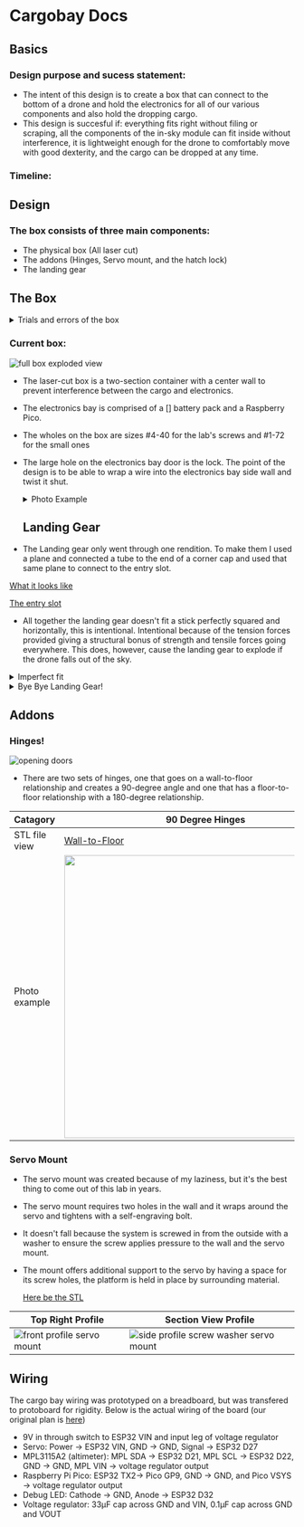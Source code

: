 # Cargobay Docs
## Basics
### Design purpose and sucess statement:
* The intent of this design is to create a box that can connect to the bottom of a drone and hold the electronics for all of our various components and also hold the dropping cargo.
* This design is succesful if: everything fits right without filing or scraping, all the components of the in-sky module can fit inside without interference, it is lightweight enough for the drone to comfortably move with good dexterity, and the cargo can be dropped at any time.
### Timeline:

## Design
###  The box consists of three main components:
* The physical box (All laser cut)
* The addons (Hinges, Servo mount, and the hatch lock)
* The landing gear

## The Box
<details>
<summary>Trials and errors of the box </summary>

### The box went through two renditions plus a couple renovations.
[Originally the box looked like this:](https://github.com/rivques/mishap-d/blob/main/docs/STLFILES/boxtry1-try2.md)

### Box Label and Purposes:
 <div class="image-container">    
    <a href="https://github.com/rivques/mishap-d/edit/main/docs/CargoBayCAD.md">    
      <img src="https://github.com/rivques/mishap-d/assets/91289762/71ebeea5-5f6d-4a5d-a75d-fd87f49da171" alt="GitHub" width="580" height="500">    
    </a>

  </div>  
  
| Sign  |  Object and Intended Purpose | Photo |
| ------------- | ------------- | ---- |
| Circle  | This is the lidar, it measures the height of the box. The orientation is down, towards the ground  | ![lidar mount](https://github.com/rivques/mishap-d/assets/91289762/b8dd66a4-f906-4cd0-a5d5-ab57b53b2111) |
| Triangle  | Electronics bay door. The locks on the side are intended to lock it in place. It can't fall into the box or out of the box, therefore, stuck.  | ![SIDE ELECTRONICS DOOR](https://github.com/rivques/mishap-d/assets/91289762/6bdf5b7f-37a0-4f17-b8a0-940c22bf9030) |
| Pentagon | This is the bracket that Mr. Miller made, it is used to lock the electronics bay door and  very helpful for full assemblies because it locks a nut inside its jaws and prevents it from falling out. | ![bracket locking electronics bay door](https://github.com/rivques/mishap-d/assets/91289762/478cef75-d241-4ef0-9613-791eaa76ad99) |
| Arrow | This is the release lock. It is a lock that is connected to a servo and when the servo moves the lock is released and the door can open and drop the payload. | ![servo lock](https://github.com/rivques/mishap-d/assets/91289762/84286759-9981-40ea-a782-b1483bb3ff6f) |





The problems with this box:
* The door on the side is intended for access to the wires. When put together there wasn't enough space to do what it was designed for: Accessing the wires with the ability to change them around.
* There was no switch hole
* You couldn't access the USB port on the microprocessor without taking it out.
* The hinges were too tight on the bolt that held them in place, therefore they would be unable to open due to just gravity.
* The big hole on the side of the back wall is designed to be an opening for the SD card reader and writer and it was mismeasured
* The holes that were intended to screw into the hinges interfered with the box's brackets.
  
</details>

### Current box:

![full box exploded view](https://github.com/rivques/mishap-d/assets/91289762/5324bdc1-6648-4a94-9335-00b292a45180)

* The laser-cut box is a two-section container with a center wall to prevent interference between the cargo and electronics.
* The electronics bay is comprised of a [] battery pack and a Raspberry Pico.
* The wholes on the box are sizes #4-40 for the lab's screws and #1-72 for the small ones
* The large hole on the electronics bay door is the lock. The point of the design is to be able to wrap a wire into the electronics bay side wall and twist it shut.
  <details>
  <summary>Photo Example</summary>
  <div class="image-container">    
    <a href="https://github.com/rivques/mishap-d/edit/main/docs/CargoBayCAD.md">    
      <img src="https://github.com/rivques/mishap-d/assets/91289762/6ee7e501-42f9-4481-b5fa-4350b2900304" alt="GitHub" width="500" height="700">    
    </a>
  </div>  
  </details>

  ## Landing Gear
  
* The Landing gear only went through one rendition. To make them I used a plane and connected a tube to the end of a corner cap and used that same plane to connect to the entry slot.

[What it looks like](https://github.com/rivques/mishap-d/blob/main/docs/STLFILES/endcap.md)

[The entry slot](https://github.com/rivques/mishap-d/blob/main/docs/STLFILES/receiver.md)

* All together the landing gear doesn't fit a stick perfectly squared and horizontally, this is intentional. Intentional because of the tension forces provided giving a structural bonus of strength and tensile forces going everywhere. This does, however, cause the landing gear to explode if the drone falls out of the sky.
<details><summary>Imperfect fit</summary> 
 
![landing gear imperfections](https://github.com/rivques/mishap-d/assets/91289762/d265ea25-eabb-4198-a236-f222ed34d6b3)
</details>
<details><summary>Bye Bye Landing Gear!</summary> 

 
![landing gear bomb num.1](https://github.com/rivques/mishap-d/assets/91289762/ffcf9fe4-5b3d-42f9-80c6-c5cbfefe46e5)

![landing gear bomb num.2](https://github.com/rivques/mishap-d/assets/91289762/5a3c16c8-40b6-4bbd-a4d1-9a455e789179)
</details>

## Addons
### Hinges!
![opening doors](https://github.com/rivques/mishap-d/assets/91289762/68b1797e-d195-4143-83e4-84167e003d6e)
* There are two sets of hinges, one that goes on a wall-to-floor relationship and creates a 90-degree angle and one that has a floor-to-floor relationship with a 180-degree relationship.

| Catagory | 90 Degree Hinges | 180 Degree Hinges |
| -------- | ---------------- | ----------------- |
| STL file view | [Wall-to-Floor](https://github.com/rivques/mishap-d/blob/main/docs/STLFILES/angled%20hinges.md) | [Floor-to-Floor](https://github.com/rivques/mishap-d/blob/main/docs/STLFILES/straight%20hinges.md) |
| Photo example | <img src="https://github.com/rivques/mishap-d/assets/91289762/a7cbe299-030f-4916-95d3-27764919067f" width="500" height="500" /> | <img src="https://github.com/rivques/mishap-d/assets/91289762/fad67f51-4504-476e-8fad-b35a5d2c8554" width="500" height="500" /> |

### Servo Mount
* The servo mount was created because of my laziness, but it's the best thing to come out of this lab in years.
* The servo mount requires two holes in the wall and it wraps around the servo and tightens with a self-engraving bolt.
* It doesn't fall because the system is screwed in from the outside with a washer to ensure the screw applies pressure to the wall and the servo mount.
* The mount offers additional support to the servo by having a space for its screw holes, the platform is held in place by surrounding material.

  [Here be the STL](https://github.com/rivques/mishap-d/blob/main/docs/STLFILES/servo%20mount%20on%20wall.md)
  
| Top Right Profile | Section View Profile |
| ---- | ---- |
| ![front profile servo mount](https://github.com/rivques/mishap-d/assets/91289762/468412ae-5729-44a5-9b58-eb9be3fedeec) | ![side profile screw washer servo mount](https://github.com/rivques/mishap-d/assets/91289762/0ba4db49-f677-4ae6-b2b6-89ad9c74a286) |

## Wiring
The cargo bay wiring was prototyped on a breadboard, but was transfered to protoboard for rigidity. Below is the actual wiring of the board (our original plan is [here](/payload-circuit.fzz))
* 9V in through switch to ESP32 VIN and input leg of voltage regulator
* Servo: Power -> ESP32 VIN, GND -> GND, Signal -> ESP32 D27
* MPL3115A2 (altimeter): MPL SDA -> ESP32 D21, MPL SCL -> ESP32 D22, GND -> GND, MPL VIN -> voltage regulator output
* Raspberry Pi Pico: ESP32 TX2-> Pico GP9, GND -> GND, and Pico VSYS -> voltage regulator output
* Debug LED: Cathode -> GND, Anode -> ESP32 D32
* Voltage regulator: 33µF cap across GND and VIN, 0.1µF cap across GND and VOUT
